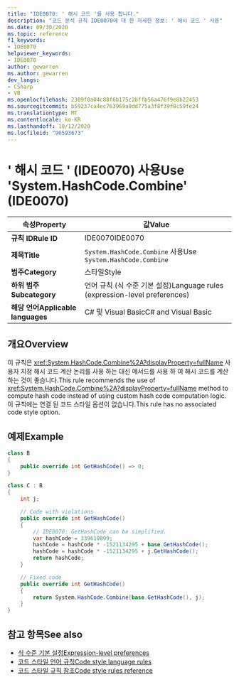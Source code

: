 ```yaml
---
title: "IDE0070: ' 해시 코드 '를 사용 합니다."
description: "코드 분석 규칙 IDE0070에 대 한 자세한 정보: ' 해시 코드 ' 사용"
ms.date: 09/30/2020
ms.topic: reference
f1_keywords:
- IDE0070
helpviewer_keywords:
- IDE0070
author: gewarren
ms.author: gewarren
dev_langs:
- CSharp
- VB
ms.openlocfilehash: 2309f0a04c88f6b175c2bffb56a476f9e8b22453
ms.sourcegitcommit: b59237ca4ec763969a0dd775a3f8f39f8c59fe24
ms.translationtype: MT
ms.contentlocale: ko-KR
ms.lasthandoff: 10/12/2020
ms.locfileid: "96593673"
---
```

# <a name="use-systemhashcodecombine-ide0070"></a><span data-ttu-id="a9588-103">' 해시 코드 ' (IDE0070) 사용</span><span class="sxs-lookup"><span data-stu-id="a9588-103">Use 'System.HashCode.Combine' (IDE0070)</span></span>

|<span data-ttu-id="a9588-104">속성</span><span class="sxs-lookup"><span data-stu-id="a9588-104">Property</span></span>|<span data-ttu-id="a9588-105">값</span><span class="sxs-lookup"><span data-stu-id="a9588-105">Value</span></span>|
|-|-|
| <span data-ttu-id="a9588-106">**규칙 ID**</span><span class="sxs-lookup"><span data-stu-id="a9588-106">**Rule ID**</span></span> | <span data-ttu-id="a9588-107">IDE0070</span><span class="sxs-lookup"><span data-stu-id="a9588-107">IDE0070</span></span> |
| <span data-ttu-id="a9588-108">**제목**</span><span class="sxs-lookup"><span data-stu-id="a9588-108">**Title**</span></span> | <span data-ttu-id="a9588-109">`System.HashCode.Combine` 사용</span><span class="sxs-lookup"><span data-stu-id="a9588-109">Use `System.HashCode.Combine`</span></span> |
| <span data-ttu-id="a9588-110">**범주**</span><span class="sxs-lookup"><span data-stu-id="a9588-110">**Category**</span></span> | <span data-ttu-id="a9588-111">스타일</span><span class="sxs-lookup"><span data-stu-id="a9588-111">Style</span></span> |
| <span data-ttu-id="a9588-112">**하위 범주**</span><span class="sxs-lookup"><span data-stu-id="a9588-112">**Subcategory**</span></span> | <span data-ttu-id="a9588-113">언어 규칙 (식 수준 기본 설정)</span><span class="sxs-lookup"><span data-stu-id="a9588-113">Language rules (expression-level preferences)</span></span> |
| <span data-ttu-id="a9588-114">**해당 언어**</span><span class="sxs-lookup"><span data-stu-id="a9588-114">**Applicable languages**</span></span> | <span data-ttu-id="a9588-115">C# 및 Visual Basic</span><span class="sxs-lookup"><span data-stu-id="a9588-115">C# and Visual Basic</span></span> |

## <a name="overview"></a><span data-ttu-id="a9588-116">개요</span><span class="sxs-lookup"><span data-stu-id="a9588-116">Overview</span></span>

<span data-ttu-id="a9588-117">이 규칙은 <xref:System.HashCode.Combine%2A?displayProperty=fullName> 사용자 지정 해시 코드 계산 논리를 사용 하는 대신 메서드를 사용 하 여 해시 코드를 계산 하는 것이 좋습니다.</span><span class="sxs-lookup"><span data-stu-id="a9588-117">This rule recommends the use of <xref:System.HashCode.Combine%2A?displayProperty=fullName> method to compute hash code instead of using custom hash code computation logic.</span></span> <span data-ttu-id="a9588-118">이 규칙에는 연결 된 코드 스타일 옵션이 없습니다.</span><span class="sxs-lookup"><span data-stu-id="a9588-118">This rule has no associated code style option.</span></span>

## <a name="example"></a><span data-ttu-id="a9588-119">예제</span><span class="sxs-lookup"><span data-stu-id="a9588-119">Example</span></span>

```csharp
class B
{
    public override int GetHashCode() => 0;
}

class C : B
{
    int j;

    // Code with violations
    public override int GetHashCode()
    {
        // IDE0070: GetHashCode can be simplified.
        var hashCode = 339610899;
        hashCode = hashCode * -1521134295 + base.GetHashCode();
        hashCode = hashCode * -1521134295 + j.GetHashCode();
        return hashCode;
    }

    // Fixed code
    public override int GetHashCode()
    {
        return System.HashCode.Combine(base.GetHashCode(), j);
    }
}
```

## <a name="see-also"></a><span data-ttu-id="a9588-120">참고 항목</span><span class="sxs-lookup"><span data-stu-id="a9588-120">See also</span></span>

- [<span data-ttu-id="a9588-121">식 수준 기본 설정</span><span class="sxs-lookup"><span data-stu-id="a9588-121">Expression-level preferences</span></span>](expression-level-preferences.md)
- [<span data-ttu-id="a9588-122">코드 스타일 언어 규칙</span><span class="sxs-lookup"><span data-stu-id="a9588-122">Code style language rules</span></span>](language-rules.md)
- [<span data-ttu-id="a9588-123">코드 스타일 규칙 참조</span><span class="sxs-lookup"><span data-stu-id="a9588-123">Code style rules reference</span></span>](index.md)
